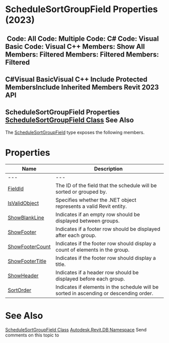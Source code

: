 # ScheduleSortGroupField Properties (2023)

﻿
 Code: All Code: Multiple Code: C# Code: Visual Basic Code: Visual C++  Members: Show All Members: Filtered Members: Filtered Members: Filtered   
---  
C#Visual BasicVisual C++
Include Protected MembersInclude Inherited Members
Revit 2023 API  
---  
ScheduleSortGroupField Properties  
[ScheduleSortGroupField Class](526680eb-ea68-35a7-b0c5-d63459fac04d.md "ScheduleSortGroupField Class") See Also  
---  
The [ScheduleSortGroupField](526680eb-ea68-35a7-b0c5-d63459fac04d.md "ScheduleSortGroupField Class") type exposes the following members.
# Properties
| Name | Description |
| --- | --- |
| --- | --- | --- |
| [FieldId](3ba02d83-443a-2e7f-fa12-6ce9f30e531a.md "FieldId Property") | The ID of the field that the schedule will be sorted or grouped by. |
| [IsValidObject](66050268-51de-8064-22ef-a095f7abf5ca.md "IsValidObject Property") | Specifies whether the .NET object represents a valid Revit entity. |
| [ShowBlankLine](64375117-ccd3-133a-e260-2d98cf34be06.md "ShowBlankLine Property") | Indicates if an empty row should be displayed between groups. |
| [ShowFooter](53ee5050-034f-a9bc-d641-120618212714.md "ShowFooter Property") | Indicates if a footer row should be displayed after each group. |
| [ShowFooterCount](1ddd65b4-729d-d8d5-6667-aec627e3e3e4.md "ShowFooterCount Property") | Indicates if the footer row should display a count of elements in the group. |
| [ShowFooterTitle](92f06ca6-e6a9-9cf6-d08c-2d6583db1283.md "ShowFooterTitle Property") | Indicates if the footer row should display a title. |
| [ShowHeader](4cdb95c4-7e2e-c76b-d2df-b7aeedcfe3ef.md "ShowHeader Property") | Indicates if a header row should be displayed before each group. |
| [SortOrder](16b75765-c3e7-1920-3270-0a9b63579357.md "SortOrder Property") | Indicates if elements in the schedule will be sorted in ascending or descending order. |

# See Also
[ScheduleSortGroupField Class](526680eb-ea68-35a7-b0c5-d63459fac04d.md "ScheduleSortGroupField Class")
[Autodesk.Revit.DB Namespace](87546ba7-461b-c646-cbb1-2cb8f5bff8b2.md "Autodesk.Revit.DB Namespace")
Send comments on this topic to 